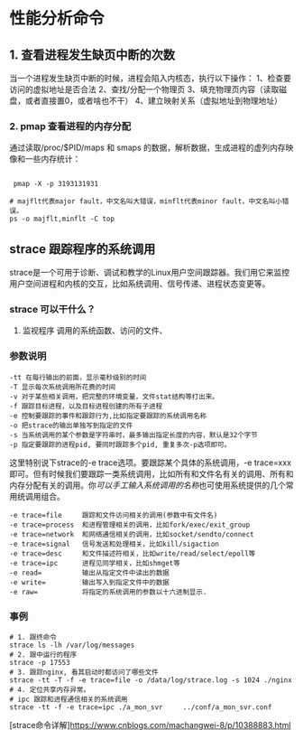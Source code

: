 # 性能分析命令
## 1. 查看进程发生缺页中断的次数
当一个进程发生缺页中断的时候，进程会陷入内核态，执行以下操作：
1、检查要访问的虚拟地址是否合法
2、查找/分配一个物理页
3、填充物理页内容（读取磁盘，或者直接置0，或者啥也不干）
4、建立映射关系（虚拟地址到物理地址）

### 2. pmap 查看进程的内存分配
通过读取/proc/$PID/maps 和 smaps 的数据，解析数据，生成进程的虚列内存映像和一些内存统计：

```shell

 pmap -X -p 3193131931 
```

```shell
# majflt代表major fault，中文名叫大错误，minflt代表minor fault，中文名叫小错误。
ps -o majflt,minflt -C top
```

## strace 跟踪程序的系统调用
strace是一个可用于诊断、调试和教学的Linux用户空间跟踪器。我们用它来监控用户空间进程和内核的交互，比如系统调用、信号传递、进程状态变更等。
### strace 可以干什么？
1. 监视程序 调用的系统函数、访问的文件、
### 参数说明
```text
-tt 在每行输出的前面，显示毫秒级别的时间
-T 显示每次系统调用所花费的时间
-v 对于某些相关调用，把完整的环境变量，文件stat结构等打出来。
-f 跟踪目标进程，以及目标进程创建的所有子进程
-e 控制要跟踪的事件和跟踪行为,比如指定要跟踪的系统调用名称
-o 把strace的输出单独写到指定的文件
-s 当系统调用的某个参数是字符串时，最多输出指定长度的内容，默认是32个字节
-p 指定要跟踪的进程pid, 要同时跟踪多个pid, 重复多次-p选项即可。
```
这里特别说下strace的-e trace选项。要跟踪某个具体的系统调用，-e trace=xxx即可。但有时候我们要跟踪一类系统调用，比如所有和文件名有关的调用、所有和内存分配有关的调用。你*可以手工输入系统调用的名称*也可使用系统提供的几个常用统调用组合。
```text
-e trace=file     跟踪和文件访问相关的调用(参数中有文件名)
-e trace=process  和进程管理相关的调用，比如fork/exec/exit_group
-e trace=network  和网络通信相关的调用，比如socket/sendto/connect
-e trace=signal   信号发送和处理相关，比如kill/sigaction
-e trace=desc     和文件描述符相关，比如write/read/select/epoll等
-e trace=ipc      进程见同学相关，比如shmget等
-e read=          输出从指定文件中读出的数据
-e write=         输出写入到指定文件中的数据
-e raw=           将指定的系统调用的参数以十六进制显示. 
```
### 事例
```shell
# 1. 跟终命令
strace ls -lh /var/log/messages
# 2. 跟中运行的程序
strace -p 17553
# 3. 跟踪nginx, 看其启动时都访问了哪些文件
strace -tt -T -f -e trace=file -o /data/log/strace.log -s 1024 ./nginx
# 4. 定位共享内存异常。
# ipc 跟踪和进程通信相关的系统调用
strace -tt -f -e trace=ipc ./a_mon_svr     ../conf/a_mon_svr.conf
```
[strace命令详解]https://www.cnblogs.com/machangwei-8/p/10388883.html